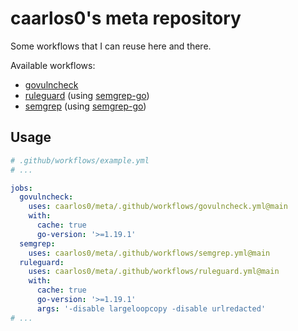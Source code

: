 # caarlos0's meta repository

Some workflows that I can reuse here and there.

Available workflows:

- [govulncheck](./.github/workflows/govulncheck.yml)
- [ruleguard](./.github/workflows/ruleguard.yml) (using [semgrep-go][semgrep-go])
- [semgrep](./.github/workflows/semgrep.yml) (using [semgrep-go][semgrep-go])


[semgrep-go]: https://github.com/dgryski/semgrep-go

## Usage

```yaml
# .github/workflows/example.yml
# ...

jobs:
  govulncheck:
    uses: caarlos0/meta/.github/workflows/govulncheck.yml@main
    with:
      cache: true
      go-version: '>=1.19.1'
  semgrep:
    uses: caarlos0/meta/.github/workflows/semgrep.yml@main
  ruleguard:
    uses: caarlos0/meta/.github/workflows/ruleguard.yml@main
    with:
      cache: true
      go-version: '>=1.19.1'
      args: '-disable largeloopcopy -disable urlredacted'
# ...
```
